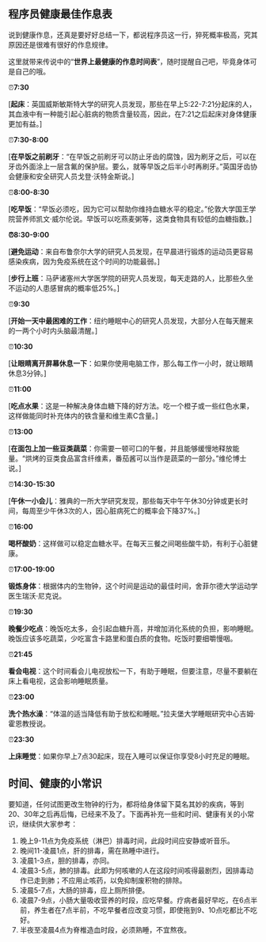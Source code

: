 ##                                                                           程序员健康最佳作息表



说到健康作息，还真是要好好总结一下，都说程序员这一行，猝死概率极高，究其原因还是很难有很好的作息规律。

这里就带来传说中的“**世界上最健康的作息时间表**”，随时提醒自己吧，毕竟身体可是自己的哦。

  :alarm_clock:**7:30**

[**起床**：英国威斯敏斯特大学的研究人员发现，那些在早上5:22-7:21分起床的人，其血液中有一种能引起心脏病的物质含量较高，因此，在7:21之后起床对身体健康更加有益。]

:alarm_clock:**7:30-8:00**

[**在早饭之前刷牙**：“在早饭之前刷牙可以防止牙齿的腐蚀，因为刷牙之后，可以在牙齿外面涂上一层含氟的保护层。要么，就等早饭之后半小时再刷牙。”英国牙齿协会健康和安全研究人员戈登·沃特金斯说。]

:alarm_clock:**8:00-8:30**

[**吃早饭**：“早饭必须吃，因为它可以帮助你维持血糖水平的稳定。”伦敦大学国王学院营养师凯文·威尔伦说。早饭可以吃燕麦粥等，这类食物具有较低的血糖指数。]

**:alarm_clock:8:30-9:00**

[**避免运动**：来自布鲁奈尔大学的研究人员发现，在早晨进行锻炼的运动员更容易感染疾病，因为免疫系统在这个时间的功能最弱。]

[**步行上班**：马萨诸塞州大学医学院的研究人员发现，每天走路的人，比那些久坐不运动的人患感冒病的概率低25%。]

:alarm_clock:**9:30**

[**开始一天中最困难的工作**：纽约睡眠中心的研究人员发现，大部分人在每天醒来的一两个小时内头脑最清醒。]

:alarm_clock:**10:30**

[**让眼睛离开屏幕休息一下**：如果你使用电脑工作，那么每工作一小时，就让眼睛休息3分钟。]

:alarm_clock:**11:00**

[**吃点水果**：这是一种解决身体血糖下降的好方法。吃一个橙子或一些红色水果，这样做能同时补充体内的铁含量和维生素C含量。]

:alarm_clock:**13:00**

[**在面包上加一些豆类蔬菜**：你需要一顿可口的午餐，并且能够缓慢地释放能量。“烘烤的豆类食品富含纤维素，番茄酱可以当作是蔬菜的一部分。”维伦博士说。]

:alarm_clock:**14:30-15:30**

[**午休一小会儿**：雅典的一所大学研究发现，那些每天中午午休30分钟或更长时间，每周至少午休3次的人，因心脏病死亡的概率会下降37%。]

:alarm_clock:**16:00**

**喝杯酸奶**：这样做可以稳定血糖水平。在每天三餐之间喝些酸牛奶，有利于心脏健康。

:alarm_clock:**17:00-19:00**

**锻炼身体**：根据体内的生物钟，这个时间是运动的最佳时间，舍菲尔德大学运动学医生瑞沃·尼克说。

:alarm_clock:**19:30**

**晚餐少吃点**：晚饭吃太多，会引起血糖升高，并增加消化系统的负担，影响睡眠。晚饭应该多吃蔬菜，少吃富含卡路里和蛋白质的食物。吃饭时要细嚼慢咽。

:alarm_clock:**21:45**

**看会电视**：这个时间看会儿电视放松一下，有助于睡眠，但要注意，尽量不要躺在床上看电视，这会影响睡眠质量。

:alarm_clock:**23:00**

**洗个热水澡**：“体温的适当降低有助于放松和睡眠。”拉夫堡大学睡眠研究中心吉姆·霍恩教授说。

:alarm_clock:**23:30**

**上床睡觉**：如果你早上7点30起床，现在入睡可以保证你享受8小时充足的睡眠。



## **时间、健康的小常识**

要知道，任何试图更改生物钟的行为，都将给身体留下莫名其妙的疾病，等到20、30年之后再后悔，已经来不及了。下面再补充一些和时间、健康有关的小常识，继续供大家参考：

1. 晚上9-11点为免疫系统（淋巴）排毒时间，此段时间应安静或听音乐。
2. 晚间11-凌晨1点，肝的排毒，需在熟睡中进行。
3. 凌晨1-3点，胆的排毒，亦同。
4. 凌晨3-5点，肺的排毒。此即为何咳嗽的人在这段时间咳得最剧烈，因排毒动作已走到肺；不应用止咳药，以免抑制废积物的排除。
5. 凌晨5-7点，大肠的排毒，应上厕所排便。
6. 凌晨7-9点，小肠大量吸收营养的时段，应吃早餐。疗病者最好早吃，在6点半前，养生者在7点半前，不吃早餐者应改变习惯，即使拖到9、10点吃都比不吃好。
7. 半夜至凌晨4点为脊椎造血时段，必须熟睡，不宜熬夜。